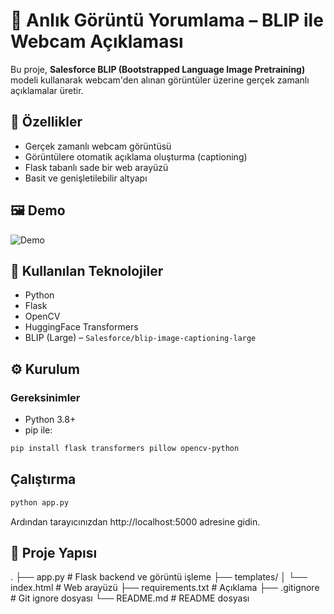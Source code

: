 # 🎥 Anlık Görüntü Yorumlama – BLIP ile Webcam Açıklaması

Bu proje, **Salesforce BLIP (Bootstrapped Language Image Pretraining)** modeli kullanarak webcam'den alınan görüntüler üzerine gerçek zamanlı açıklamalar üretir.

## 🚀 Özellikler

- Gerçek zamanlı webcam görüntüsü
- Görüntülere otomatik açıklama oluşturma (captioning)
- Flask tabanlı sade bir web arayüzü
- Basit ve genişletilebilir altyapı

## 🖼️ Demo

![Demo](demo.png) <!-- Demo gif veya ekran görüntüsü eklersen buraya koy -->

## 🧠 Kullanılan Teknolojiler

- Python
- Flask
- OpenCV
- HuggingFace Transformers
- BLIP (Large) – `Salesforce/blip-image-captioning-large`

## ⚙️ Kurulum

### Gereksinimler
- Python 3.8+
- pip ile:

```bash
pip install flask transformers pillow opencv-python
```
## Çalıştırma

```bash
python app.py
```
Ardından tarayıcınızdan http://localhost:5000 adresine gidin.

## 📂 Proje Yapısı

.
├── app.py              # Flask backend ve görüntü işleme
├── templates/
│   └── index.html      # Web arayüzü
├── requirements.txt    # Açıklama
├── .gitignore          # Git ignore dosyası
└── README.md           # README dosyası
